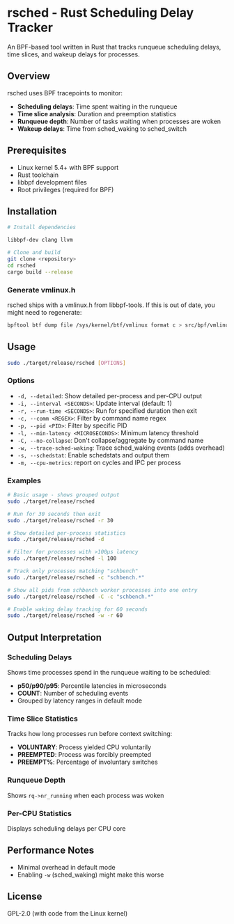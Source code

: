 # rsched - Rust Scheduling Delay Tracker

An BPF-based tool written in Rust that tracks runqueue scheduling delays,
time slices, and wakeup delays for processes.

## Overview

rsched uses BPF tracepoints to monitor:
- **Scheduling delays**: Time spent waiting in the runqueue
- **Time slice analysis**: Duration and preemption statistics
- **Runqueue depth**: Number of tasks waiting when processes are woken
- **Wakeup delays**: Time from sched_waking to sched_switch

## Prerequisites

- Linux kernel 5.4+ with BPF support
- Rust toolchain
- libbpf development files
- Root privileges (required for BPF)

## Installation

```bash
# Install dependencies

libbpf-dev clang llvm

# Clone and build
git clone <repository>
cd rsched
cargo build --release
```

### Generate vmlinux.h

rsched ships with a vmlinux.h from libbpf-tools.  If this is out of date, you
might need to regenerate:

```bash
bpftool btf dump file /sys/kernel/btf/vmlinux format c > src/bpf/vmlinux.h
```

## Usage

```bash
sudo ./target/release/rsched [OPTIONS]
```

### Options

- `-d, --detailed`: Show detailed per-process and per-CPU output
- `-i, --interval <SECONDS>`: Update interval (default: 1)
- `-r, --run-time <SECONDS>`: Run for specified duration then exit
- `-c, --comm <REGEX>`: Filter by command name regex
- `-p, --pid <PID>`: Filter by specific PID
- `-l, --min-latency <MICROSECONDS>`: Minimum latency threshold
- `-C, --no-collapse`: Don't collapse/aggregate by command name
- `-w, --trace-sched-waking`: Trace sched_waking events (adds overhead)
- `-s, --schedstat`: Enable schedstats and output them
- `-m, --cpu-metrics`: report on cycles and IPC per process

### Examples

```bash
# Basic usage - shows grouped output
sudo ./target/release/rsched

# Run for 30 seconds then exit
sudo ./target/release/rsched -r 30

# Show detailed per-process statistics
sudo ./target/release/rsched -d

# Filter for processes with >100μs latency
sudo ./target/release/rsched -l 100

# Track only processes matching "schbench"
sudo ./target/release/rsched -c "schbench.*"

# Show all pids from schbench worker processes into one entry
sudo ./target/release/rsched -C -c "schbench.*"

# Enable waking delay tracking for 60 seconds
sudo ./target/release/rsched -w -r 60
```

## Output Interpretation

### Scheduling Delays
Shows time processes spend in the runqueue waiting to be scheduled:
- **p50/p90/p95**: Percentile latencies in microseconds
- **COUNT**: Number of scheduling events
- Grouped by latency ranges in default mode

### Time Slice Statistics
Tracks how long processes run before context switching:
- **VOLUNTARY**: Process yielded CPU voluntarily
- **PREEMPTED**: Process was forcibly preempted
- **PREEMPT%**: Percentage of involuntary switches

### Runqueue Depth
Shows `rq->nr_running` when each process was woken

### Per-CPU Statistics
Displays scheduling delays per CPU core

## Performance Notes

- Minimal overhead in default mode
- Enabling `-w` (sched_waking) might make this worse

## License
GPL-2.0 (with code from the Linux kernel)
